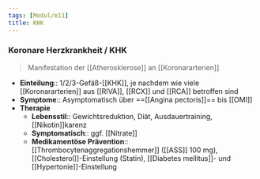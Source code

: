 ```yaml
---
tags: [Modul/m11]
title: KHK
---
```

### Koronare Herzkrankheit / KHK
> Manifestation der [[Atherosklerose]] an [[Koronararterien]]
- **Einteilung**:: 1/2/3-Gefäß-[[KHK]], je nachdem wie viele [[Koronararterien]] aus [[RIVA]], [[RCX]] und [[RCA]] betroffen sind
- **Symptome**:: Asymptomatisch über ==[[Angina pectoris]]== bis [[OMI]]
- **Therapie**
	- **Lebensstil**:: Gewichtsreduktion, Diät, Ausdauertraining, [[Nikotin]]karenz
	- **Symptomatisch**:: ggf. [[Nitrate]]
	- **Medikamentöse Prävention**:: [[Thrombocytenaggregationshemmer]] ([[ASS]] 100 mg), [[Cholesterol]]-Einstellung (Statin), [[Diabetes mellitus]]- und [[Hypertonie]]-Einstellung